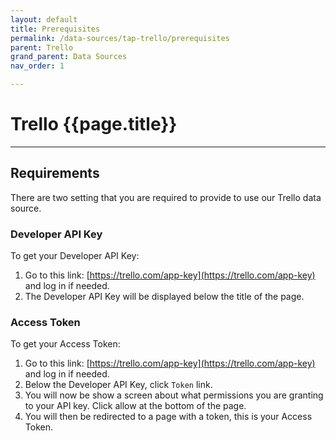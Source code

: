 ```yaml
---
layout: default
title: Prerequisites
permalink: /data-sources/tap-trello/prerequisites
parent: Trello
grand_parent: Data Sources
nav_order: 1

---
```


# Trello {{page.title}}

---

## Requirements

There are two setting that you are required to provide to use our Trello data source.

### Developer API Key

To get your Developer API Key:

1. Go to this link: [https://trello.com/app-key](https://trello.com/app-key) and log in if needed.
2. The Developer API Key will be displayed below the title of the page.

### Access Token

To get your Access Token:

1. Go to this link: [https://trello.com/app-key](https://trello.com/app-key) and log in if needed.
2. Below the Developer API Key, click `Token` link.
3. You will now be show a screen about what permissions you are granting to your API key. Click allow at the bottom of the page.
4. You will then be redirected to a page with a token, this is your Access Token.
